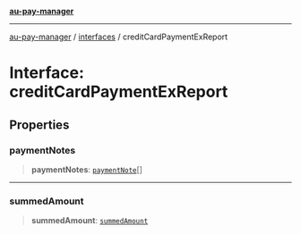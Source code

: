[**au-pay-manager**](../../README.md)

***

[au-pay-manager](../../README.md) / [interfaces](../README.md) / creditCardPaymentExReport

# Interface: creditCardPaymentExReport

## Properties

### paymentNotes

> **paymentNotes**: [`paymentNote`](paymentNote.md)[]

***

### summedAmount

> **summedAmount**: [`summedAmount`](summedAmount.md)
